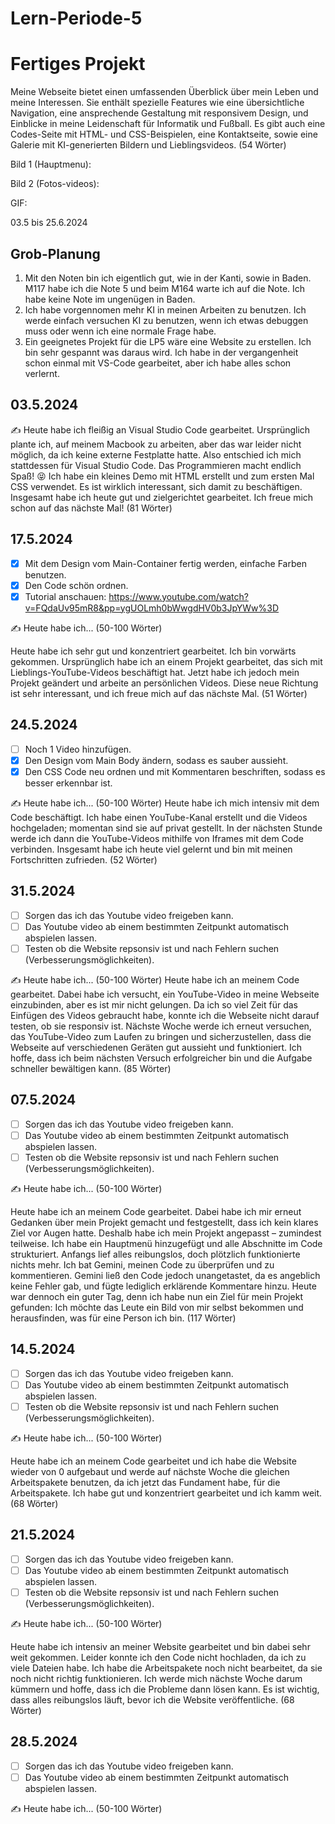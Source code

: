 # Lern-Periode-5


# Fertiges Projekt

Meine Webseite bietet einen umfassenden Überblick über mein Leben und meine Interessen. Sie enthält spezielle Features wie eine übersichtliche Navigation, eine ansprechende Gestaltung mit responsivem Design, und Einblicke in meine Leidenschaft für Informatik und Fußball. Es gibt auch eine Codes-Seite mit HTML- und CSS-Beispielen, eine Kontaktseite, sowie eine Galerie mit KI-generierten Bildern und Lieblingsvideos. (54 Wörter)

Bild 1 (Hauptmenu):

Bild 2 (Fotos-videos):

GIF:



03.5 bis 25.6.2024

## Grob-Planung

1. Mit den Noten bin ich eigentlich gut, wie in der Kanti, sowie in Baden. M117 habe ich die Note 5 und beim M164 warte ich auf die Note. Ich habe keine Note im ungenügen in Baden.
2. Ich habe vorgennomen mehr KI in meinen Arbeiten zu benutzen. Ich werde einfach versuchen KI zu benutzen, wenn ich etwas debuggen muss oder wenn ich eine normale Frage habe.
3. Ein geeignetes Projekt für die LP5 wäre eine Website zu erstellen. Ich bin sehr gespannt was daraus wird. Ich habe in der vergangenheit schon einmal mit VS-Code gearbeitet, aber ich habe alles schon verlernt.

## 03.5.2024

✍️ Heute habe ich fleißig an Visual Studio Code gearbeitet. Ursprünglich plante ich, auf meinem Macbook zu arbeiten, aber das war leider nicht möglich, da ich keine externe Festplatte hatte. Also entschied ich mich stattdessen für Visual Studio Code. Das Programmieren macht endlich Spaß! 😝 Ich habe ein kleines Demo mit HTML erstellt und zum ersten Mal CSS verwendet. Es ist wirklich interessant, sich damit zu beschäftigen. Insgesamt habe ich heute gut und zielgerichtet gearbeitet. Ich freue mich schon auf das nächste Mal! (81 Wörter)

## 17.5.2024

- [x] Mit dem Design vom Main-Container fertig werden, einfache Farben benutzen.
- [x] Den Code schön ordnen.
- [x] Tutorial anschauen: https://www.youtube.com/watch?v=FQdaUv95mR8&pp=ygUOLmh0bWwgdHV0b3JpYWw%3D

✍️ Heute habe ich... (50-100 Wörter)

Heute habe ich sehr gut und konzentriert gearbeitet. Ich bin vorwärts gekommen. Ursprünglich habe ich an einem Projekt gearbeitet, das sich mit Lieblings-YouTube-Videos beschäftigt hat. Jetzt habe ich jedoch mein Projekt geändert und arbeite an persönlichen Videos. Diese neue Richtung ist sehr interessant, und ich freue mich auf das nächste Mal. (51 Wörter)

## 24.5.2024

- [ ] Noch 1 Video hinzufügen.
- [x] Den Design vom Main Body ändern, sodass es sauber aussieht.
- [x] Den CSS Code neu ordnen und mit Kommentaren beschriften, sodass es besser erkennbar ist.

✍️ Heute habe ich... (50-100 Wörter)
Heute habe ich mich intensiv mit dem Code beschäftigt. Ich habe einen YouTube-Kanal erstellt und die Videos hochgeladen; momentan sind sie auf privat gestellt. In der nächsten Stunde werde ich dann die YouTube-Videos mithilfe von Iframes mit dem Code verbinden. Insgesamt habe ich heute viel gelernt und bin mit meinen Fortschritten zufrieden. (52 Wörter)

## 31.5.2024

- [ ] Sorgen das ich das Youtube video freigeben kann.
- [ ] Das Youtube video ab einem bestimmten Zeitpunkt automatisch abspielen lassen.
- [ ] Testen ob die Website repsonsiv ist und nach Fehlern suchen (Verbesserungsmöglichkeiten).

✍️ Heute habe ich... (50-100 Wörter)
Heute habe ich an meinem Code gearbeitet. Dabei habe ich versucht, ein YouTube-Video in meine Webseite einzubinden, aber es ist mir nicht gelungen. Da ich so viel Zeit für das Einfügen des Videos gebraucht habe, konnte ich die Webseite nicht darauf testen, ob sie responsiv ist. Nächste Woche werde ich erneut versuchen, das YouTube-Video zum Laufen zu bringen und sicherzustellen, dass die Webseite auf verschiedenen Geräten gut aussieht und funktioniert. Ich hoffe, dass ich beim nächsten Versuch erfolgreicher bin und die Aufgabe schneller bewältigen kann. (85 Wörter)

## 07.5.2024

- [ ] Sorgen das ich das Youtube video freigeben kann.
- [ ] Das Youtube video ab einem bestimmten Zeitpunkt automatisch abspielen lassen.
- [ ] Testen ob die Website repsonsiv ist und nach Fehlern suchen (Verbesserungsmöglichkeiten).

✍️ Heute habe ich... (50-100 Wörter)

Heute habe ich an meinem Code gearbeitet. Dabei habe ich mir erneut Gedanken über mein Projekt gemacht und festgestellt, dass ich kein klares Ziel vor Augen hatte. Deshalb habe ich mein Projekt angepasst – zumindest teilweise. Ich habe ein Hauptmenü hinzugefügt und alle Abschnitte im Code strukturiert. Anfangs lief alles reibungslos, doch plötzlich funktionierte nichts mehr. Ich bat Gemini, meinen Code zu überprüfen und zu kommentieren. Gemini ließ den Code jedoch unangetastet, da es angeblich keine Fehler gab, und fügte lediglich erklärende Kommentare hinzu. Heute war dennoch ein guter Tag, denn ich habe nun ein Ziel für mein Projekt gefunden: Ich möchte das Leute ein Bild von mir selbst bekommen und herausfinden, was für eine Person ich bin. (117 Wörter)

## 14.5.2024

- [ ] Sorgen das ich das Youtube video freigeben kann.
- [ ] Das Youtube video ab einem bestimmten Zeitpunkt automatisch abspielen lassen.
- [ ] Testen ob die Website repsonsiv ist und nach Fehlern suchen (Verbesserungsmöglichkeiten).

✍️ Heute habe ich... (50-100 Wörter)

Heute habe ich an meinem Code gearbeitet und ich habe die Website wieder von 0 aufgebaut und werde auf nächste Woche die gleichen Arbeitspakete benutzen, da ich jetzt das Fundament habe, für die Arbeitspakete. Ich habe gut und konzentriert gearbeitet und ich kamm weit. (68 Wörter)


## 21.5.2024

- [ ] Sorgen das ich das Youtube video freigeben kann.
- [ ] Das Youtube video ab einem bestimmten Zeitpunkt automatisch abspielen lassen.
- [ ] Testen ob die Website repsonsiv ist und nach Fehlern suchen (Verbesserungsmöglichkeiten).

✍️ Heute habe ich... (50-100 Wörter)

Heute habe ich intensiv an meiner Website gearbeitet und bin dabei sehr weit gekommen. Leider konnte ich den Code nicht hochladen, da ich zu viele Dateien habe. Ich habe die Arbeitspakete noch nicht bearbeitet, da sie noch nicht richtig funktionieren. Ich werde mich nächste Woche darum kümmern und hoffe, dass ich die Probleme dann lösen kann. Es ist wichtig, dass alles reibungslos läuft, bevor ich die Website veröffentliche. (68 Wörter)


## 28.5.2024

- [ ] Sorgen das ich das Youtube video freigeben kann.
- [ ] Das Youtube video ab einem bestimmten Zeitpunkt automatisch abspielen lassen.

✍️ Heute habe ich... (50-100 Wörter)
